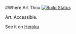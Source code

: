 #Where Art Thou [![Build Status](https://travis-ci.org/AmandaWalter/WhereArtThou.svg?branch=master)](https://travis-ci.org/AmandaWalter/WhereArtThou)

Art. Accessible.

See it on [Heroku](http://whereartthou.herokuapp.com/)
